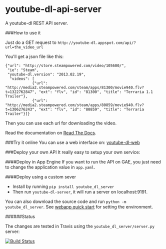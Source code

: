 youtube-dl-api-server
=====================

A youtube-dl REST API server.

###How to use it

Just do a GET request to `http://youtube-dl.appspot.com/api/?url=the_video_url`

You'll get a json file like this:

```
{"url": "http://store.steampowered.com/video/105600/",
 "ie": "Steam", 
 "youtube-dl.version": "2013.02.19",
  "videos": [
  			{"url": "http://media2.steampowered.com/steam/apps/81300/movie940.flv?t=1322762847", "ext": "flv", "id": "81300", "title": "Terraria 1.1 Trailer"}, 
  			{"url": "http://media2.steampowered.com/steam/apps/80859/movie940.flv?t=1306276243", "ext": "flv", "id": "80859", "title": "Terraria Trailer"}]}
```

Then you can use each url for downloading the video.

Read the documentation on [Read The Docs](https://youtube-dl-api-server.readthedocs.org/).

###Try it online
You can use a web interface on: [youtube-dl-web](http://jaimemf.github.com/youtube-dl-web/)

###Deploy your own API
It really easy to setup your own service:

####Deploy in App Engine
If you want to run the API on GAE, you just need to change the application value in `app.yaml`.

####Deploy using a custom sever

* Install by running `pip install youtube_dl_server`
* Then run `youtube-dl-server`, it will run a server on localhost:9191.

You can also download the source code and run `python -m youtube_dl_server`. See [webapp quick start](http://webapp-improved.appspot.com/tutorials/quickstart.nogae.html) for setting the environment.

######Status

The changes are tested in Travis using the `youtube_dl_server/server.py` server:

[![Build Status](https://travis-ci.org/jaimeMF/youtube-dl-api-server.png?branch=master)](https://travis-ci.org/jaimeMF/youtube-dl-api-server)
